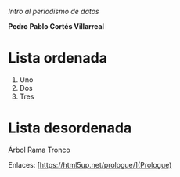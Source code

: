 *Intro al periodismo de datos*

**Pedro Pablo Cortés Villarreal**

# Lista ordenada
1. Uno 
2. Dos 
3. Tres

# Lista desordenada
Árbol
Rama
Tronco

Enlaces: [https://html5up.net/prologue/](Prologue)
